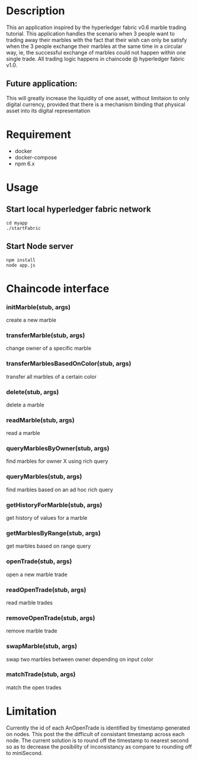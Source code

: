 # Description
This an application inspired by the hyperledger fabric v0.6 marble trading tutorial. This application handles the scenario when 3 people want to trading away their marbles with the fact that their wish can only be satisfy when the 3 people exchange their marbles at the same time in a circular way, ie, the successful exchange of marbles could not happen within one single trade. All trading logic happens in chaincode @ hyperledger fabric v1.0. 
## Future application:
This will greatly increase the liquidity of one asset, without limitaion to only digital currency, provided that there is a mechanism binding that physical asset into its digital representation
# Requirement 
- docker
- docker-compose
- npm 6.x

# Usage
## Start local hyperledger fabric network
```
cd myapp
./startFabric
```
## Start Node server
```
npm install
node app.js
```
# Chaincode interface
### initMarble(stub, args)
create a new marble
### transferMarble(stub, args)
change owner of a specific marble
### transferMarblesBasedOnColor(stub, args)
transfer all marbles of a certain color
### delete(stub, args)
delete a marble
### readMarble(stub, args)
read a marble
### queryMarblesByOwner(stub, args)
find marbles for owner X using rich query
### queryMarbles(stub, args)
find marbles based on an ad hoc rich query
### getHistoryForMarble(stub, args)
get history of values for a marble
### getMarblesByRange(stub, args)
get marbles based on range query
### openTrade(stub, args)
open a new marble trade
### readOpenTrade(stub, args)
read marble trades
### removeOpenTrade(stub, args)
remove marble trade
### swapMarble(stub, args)
swap two marbles between owner depending on input color
### matchTrade(stub, args)
match the open trades


# Limitation
Currently the id of each AnOpenTrade is identified by timestamp generated on nodes. This post the the difficult of consistant timestamp across each node. The current solution is to round off the timestamp to nearest second so as to decrease the posibility of inconsistancy as compare to rounding off to miniSecond.